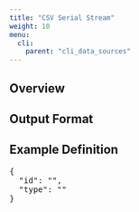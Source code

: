 ```yaml
---
title: "CSV Serial Stream"
weight: 10
menu:
  cli:
    parent: "cli_data_sources"
---
```


## Overview


## Output Format

## Example Definition
<pre>
{
  "id": "",
  "type": ""
}
</pre>
